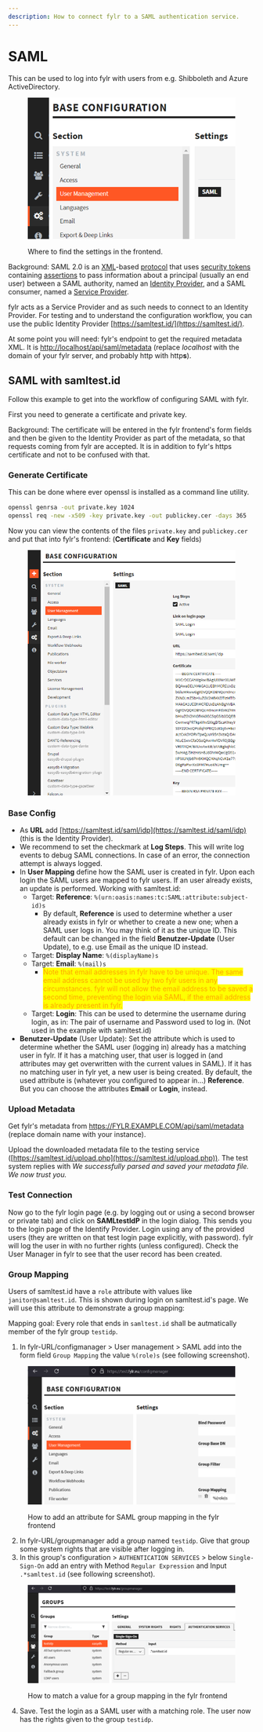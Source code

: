 ```yaml
---
description: How to connect fylr to a SAML authentication service.
---
```


# SAML

This can be used to log into fylr with users from e.g. Shibboleth and Azure ActiveDirectory.

<figure><img src="../.gitbook/assets/image (3).png" alt=""><figcaption><p>Where to find the settings in the frontend.</p></figcaption></figure>

Background: SAML 2.0 is an [XML](https://en.wikipedia.org/wiki/XML)-based [protocol](https://en.wikipedia.org/wiki/Communications\_protocol) that uses [security tokens](https://en.wikipedia.org/wiki/Software\_token) containing [assertions](https://en.wikipedia.org/wiki/Security\_Assertion\_Markup\_Language) to pass information about a principal (usually an end user) between a SAML authority, named an [Identity Provider](https://en.wikipedia.org/wiki/Identity\_Provider), and a SAML consumer, named a [Service Provider](https://en.wikipedia.org/wiki/Service\_Provider).

fylr acts as a Service Provider and as such needs to connect to an Identity Provider. For testing and to understand the configuration workflow, you can use the public Identity Provider [https://samltest.id/](https://samltest.id/).

At some point you will need: fylr's endpoint to get the required metadata XML. It is [http://localhost/api/saml/metadata](http://localhost/api/saml/metadata) (replace _localhost_ with the domain of your fylr server, and probably http with http**s**).

## SAML with samltest.id

Follow this example to get into the workflow of configuring SAML with fylr.

First you need to generate a certificate and private key.

Background: The certificate will be entered in the fylr frontend's form fields and then be given to the Identity Provider as part of the metadata, so that requests coming from fylr are accepted. It is in addition to fylr's https certificate and not to be confused with that.

### Generate Certificate

This can be done where ever openssl is installed as a command line utility.

```bash
openssl genrsa -out private.key 1024
openssl req -new -x509 -key private.key -out publickey.cer -days 365
```

Now you can view the contents of the files `private.key` and `publickey.cer` and put that into fylr's frontend: (**Certificate** and **Key** fields)

<figure><img src="../.gitbook/assets/image (7).png" alt=""><figcaption></figcaption></figure>

### Base Config

* As **URL** add [https://samltest.id/saml/idp](https://samltest.id/saml/idp) (this is the Identity Provider).
* We recommend to set the checkmark at **Log Steps**. This will write log events to debug SAML connections. In case of an error, the connection attempt is always logged.
* In **User Mapping** define how the SAML user is created in fylr. Upon each login the SAML users are mapped to fylr users. If an user already exists, an update is performed. Working with samltest.id:
  * Target: **Reference**: `%(urn:oasis:names:tc:SAML:attribute:subject-id)s`
    * By default, **Reference** is used to determine whether a user already exists in fylr or whether to create a new one; when a SAML user logs in. You may think of it as the unique ID. This default can be changed in the field **Benutzer-Update** (User Update), to e.g. use Email as the unique ID instead.
  * Target: **Display Name**: `%(displayName)s`
  * Target: **Email**: `%(mail)s`
    * <mark style="color:orange;">Note that email addresses in fylr have to be unique. The same email address cannot be used by two fylr users in any circumstances. fylr will not allow the email address to be saved a second time, preventing the login via SAML, if the email address is already present in fylr.</mark>
  * Target: **Login**: This can be used to determine the username during login, as in: The pair of username and Password used to log in. (Not used in the example with samltest.id)
* **Benutzer-Update** (User Update): Set the attribute which is used to determine whether the SAML user (logging in) already has a matching user in fylr. If it has a matching user, that user is logged in (and attributes may get overwritten with the current values in SAML). If it has no matching user in fylr yet, a new user is being created. By default, the used attribute is (whatever you configured to appear in...) **Reference**. But you can choose the attributes **Email** or **Login**, instead.&#x20;

### Upload Metadata

Get fylr's metadata from https://FYLR.EXAMPLE.COM/api/saml/metadata (replace domain name with your instance).

Upload the downloaded metadata file to the testing service ([https://samltest.id/upload.php](https://samltest.id/upload.php)). The test system replies with _We successfully parsed and saved your metadata file. We now trust you._

### Test Connection

Now go to the fylr login page (e.g. by logging out or using a second browser or private tab) and click on **SAMLtestIdP** in the login dialog. This sends you to the login page of the Identify Provider. Login using any of the provided users (they are written on that test login page explicitly, with password). fylr will log the user in with no further rights (unless configured). Check the User Manager in fylr to see that the user record has been created.

### Group Mapping

Users of samltest.id have a `role` attribute with values like `janitor@samltest.id`. This is shown during login on samltest.id's page. We will use this attribute to demonstrate a group mapping:

Mapping goal: Every role that ends in `samltest.id` shall be autmatically member of the fylr group `testidp`.

1. In fylr-URL/configmanager > User management > SAML add into the form field `Group Mapping` the value `%(role)s` (see following screenshot).

<figure><img src="../_assets/images/fylr-saml-group-mapping-en (1).png" alt=""><figcaption><p>How to add an attribute for SAML group mapping in the fylr frontend</p></figcaption></figure>

2. In fylr-URL/groupmanager add a group named `testidp`. Give that group some system rights that are visible after logging in.
3. In this group's configuration > `AUTHENTICATION SERVICES` > below `Single-Sign-On` add an entry with Method `Regular Expression` and Input `.*samltest.id` (see following screenshot).

<figure><img src="../_assets/images/fylr-group-mapping-en (1).png" alt=""><figcaption><p>How to match a value for a group mapping in the fylr frontend</p></figcaption></figure>

4. Save. Test the login as a SAML user with a matching role. The user now has the rights given to the group `testidp`.
